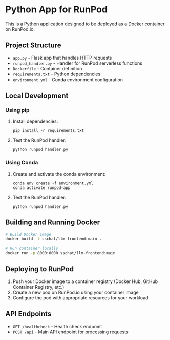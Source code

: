 # Python App for RunPod

This is a Python application designed to be deployed as a Docker container on RunPod.io.

## Project Structure

- `app.py` - Flask app that handles HTTP requests
- `runpod_handler.py` - Handler for RunPod serverless functions
- `Dockerfile` - Container definition
- `requirements.txt` - Python dependencies
- `environment.yml` - Conda environment configuration

## Local Development

### Using pip

1. Install dependencies:
   ```
   pip install -r requirements.txt
   ```

3. Test the RunPod handler:
   ```
   python runpod_handler.py
   ```

### Using Conda

1. Create and activate the conda environment:
   ```
   conda env create -f environment.yml
   conda activate runpod-app
   ```


3. Test the RunPod handler:
   ```
   python runpod_handler.py
   ```

## Building and Running Docker

```bash
# Build Docker image
docker build -t sschat/llm-frontend:main .

# Run container locally
docker run -p 8000:8000 sschat/llm-frontend:main
```

## Deploying to RunPod

1. Push your Docker image to a container registry (Docker Hub, GitHub Container Registry, etc.)
2. Create a new pod on RunPod.io using your container image
3. Configure the pod with appropriate resources for your workload

## API Endpoints

- `GET /healthcheck` - Health check endpoint
- `POST /api` - Main API endpoint for processing requests